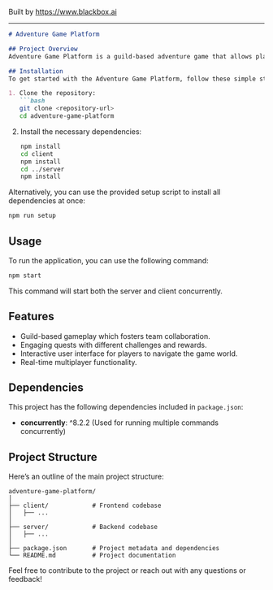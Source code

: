 
Built by https://www.blackbox.ai

---

```markdown
# Adventure Game Platform

## Project Overview
Adventure Game Platform is a guild-based adventure game that allows players to embark on thrilling quests together in a collaborative environment. This platform aims to provide a unique gaming experience that combines strategic team play, role-playing elements, and interactive storytelling.

## Installation
To get started with the Adventure Game Platform, follow these simple steps:

1. Clone the repository:
   ```bash
   git clone <repository-url>
   cd adventure-game-platform
   ```
   
2. Install the necessary dependencies:
   ```bash
   npm install
   cd client
   npm install
   cd ../server
   npm install
   ```

Alternatively, you can use the provided setup script to install all dependencies at once:
   ```bash
   npm run setup
   ```

## Usage
To run the application, you can use the following command:
```bash
npm start
```
This command will start both the server and client concurrently.

## Features
- Guild-based gameplay which fosters team collaboration.
- Engaging quests with different challenges and rewards.
- Interactive user interface for players to navigate the game world.
- Real-time multiplayer functionality.

## Dependencies
This project has the following dependencies included in `package.json`:

- **concurrently**: ^8.2.2 (Used for running multiple commands concurrently)

## Project Structure
Here’s an outline of the main project structure:

```
adventure-game-platform/
│
├── client/            # Frontend codebase
│   ├── ...
│
├── server/            # Backend codebase
│   ├── ...
│
├── package.json       # Project metadata and dependencies
└── README.md          # Project documentation
```

Feel free to contribute to the project or reach out with any questions or feedback!
```